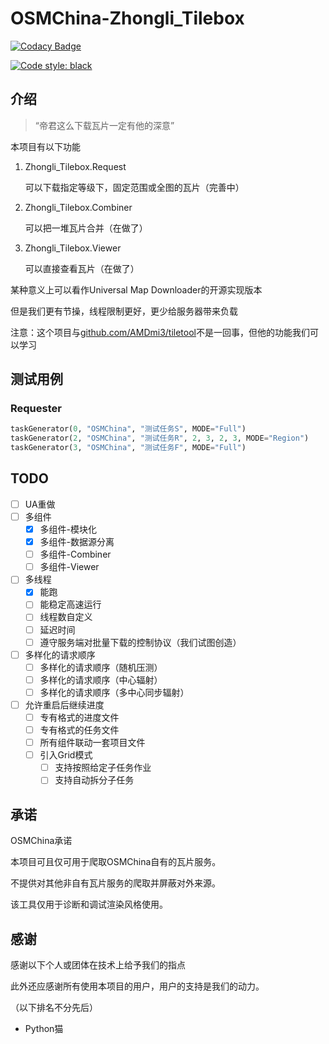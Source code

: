 # OSMChina-Zhongli_Tilebox

[![Codacy Badge](https://app.codacy.com/project/badge/Grade/09550a3454354189bd3963a89dd0a422)](https://www.codacy.com/gh/OSMChina/OSMChina-Zhongli_Tilebox/dashboard?utm_source=github.com&amp;utm_medium=referral&amp;utm_content=OSMChina/OSMChina-Zhongli_Tilebox&amp;utm_campaign=Badge_Grade)
<!-- ![FOSSA Status] -->
[![Code style: black](https://img.shields.io/badge/code%20style-black-000000.svg)](https://github.com/psf/black)
<!-- ![BLACK PYTHON STYLE] -->

## 介绍

>
>“帝君这么下载瓦片一定有他的深意”

本项目有以下功能

1. Zhongli_Tilebox.Request

   可以下载指定等级下，固定范围或全图的瓦片（完善中）

2. Zhongli_Tilebox.Combiner

   可以把一堆瓦片合并（在做了）

3. Zhongli_Tilebox.Viewer

   可以直接查看瓦片（在做了）

某种意义上可以看作Universal Map Downloader的开源实现版本

但是我们更有节操，线程限制更好，更少给服务器带来负载

注意：这个项目与[github.com/AMDmi3/tiletool](https://wiki.openstreetmap.org/wiki/Tiletool)不是一回事，但他的功能我们可以学习

## 测试用例

### Requester

```python
taskGenerator(0, "OSMChina", "测试任务S", MODE="Full")
taskGenerator(2, "OSMChina", "测试任务R", 2, 3, 2, 3, MODE="Region")
taskGenerator(3, "OSMChina", "测试任务F", MODE="Full")
```

## TODO

- [ ] UA重做
- [ ] 多组件
    - [x] 多组件-模块化
    - [x] 多组件-数据源分离
    - [ ] 多组件-Combiner
    - [ ] 多组件-Viewer
- [ ] 多线程
    - [x] 能跑
    - [ ] 能稳定高速运行
    - [ ] 线程数自定义
    - [ ] 延迟时间
    - [ ] 遵守服务端对批量下载的控制协议（我们试图创造）
- [ ] 多样化的请求顺序
    - [ ] 多样化的请求顺序（随机压测）
    - [ ] 多样化的请求顺序（中心辐射）
    - [ ] 多样化的请求顺序（多中心同步辐射）
- [ ] 允许重启后继续进度
    - [ ] 专有格式的进度文件
    - [ ] 专有格式的任务文件
    - [ ] 所有组件联动一套项目文件
    - [ ] 引入Grid模式
        - [ ] 支持按照给定子任务作业
        - [ ] 支持自动拆分子任务

## 承诺

OSMChina承诺

本项目可且仅可用于爬取OSMChina自有的瓦片服务。

不提供对其他非自有瓦片服务的爬取并屏蔽对外来源。

该工具仅用于诊断和调试渲染风格使用。


## 感谢

感谢以下个人或团体在技术上给予我们的指点

此外还应感谢所有使用本项目的用户，用户的支持是我们的动力。

（以下排名不分先后）

+ Python猫